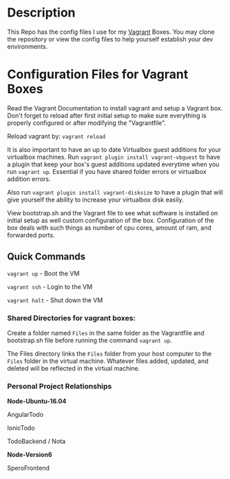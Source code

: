 
# Description

This Repo has the config files I use for my [Vagrant](https://www.vagrantup.com/) Boxes.
You may clone the repository or view the config files to
help yourself establish your dev environments.

# Configuration Files for Vagrant Boxes

Read the Vagrant Documentation to install vagrant
and setup a Vagrant box. Don't forget to reload after
first initial setup to make sure everything is properly
configured or after modifying the "Vagrantfile".

Reload vagrant by:
`vagrant reload`

It is also important to have an up to date Virtualbox guest additions for your
virtualbox machines. Run `vagrant plugin install vagrant-vbguest` to have a plugin
that keep your box's guest additions updated everytime when you run `vagrant up`.
Essential if you have shared folder errors or virtualbox addition errors.

Also run `vagrant plugin install vagrant-disksize` to have a plugin that will
give yourself the ability to increase your virtualbox disk easily.

View bootstrap.sh and the Vagrant file to see what software is installed on
initial setup as well custom configuration of the box. Configuration of the
box deals with such things as number of cpu cores, amount of ram, and
forwarded ports.


## Quick Commands

`vagrant up` - Boot the VM

`vagrant ssh` - Login to the VM

`vagrant halt` - Shut down the VM

### Shared Directories for vagrant boxes:

Create a folder named `Files` in the same folder as the Vagrantfile and bootstrap.sh file
before running the command `vagrant up`.

The Files directory links the `Files` folder from your host computer to the `Files` folder
in the virtual machine. Whatever files added, updated, and deleted will be reflected
in the virtual machine.

### Personal Project Relationships

**Node-Ubuntu-16.04**

AngularTodo

IonicTodo

TodoBackend / Nota

**Node-Version6**

SperoFrontend
